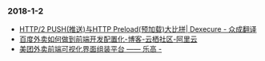 ### 2018-1-2<br />
+ [HTTP/2 PUSH(推送)与HTTP Preload(预加载)大比拼| Dexecure - 众成翻译](http://www.zcfy.cc/article/http-2-push-vs-http-preload-dexecure-4722.html?t=new)<br />
+ [百度外卖如何做到前端开发配置化-博客-云栖社区-阿里云](https://yq.aliyun.com/articles/112472)<br />
+ [美团外卖前端可视化界面组装平台 —— 乐高 -](https://tech.meituan.com/waimai-lego.html)<br />